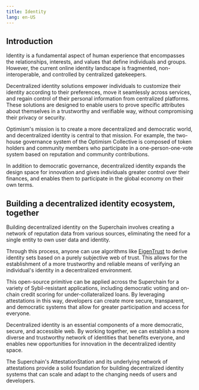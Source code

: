 ```yaml
---
title: Identity
lang: en-US
---
```


## Introduction

Identity is a fundamental aspect of human experience that encompasses the relationships, interests, and values that define individuals and groups. 
However, the current online identity landscape is fragmented, non-interoperable, and controlled by centralized gatekeepers.

Decentralized identity solutions empower individuals to customize their identity according to their preferences, move it seamlessly across services, and regain control of their personal information from centralized platforms. 
These solutions are designed to enable users to prove specific attributes about themselves in a trustworthy and verifiable way, without compromising their privacy or security.

Optimism's mission is to create a more decentralized and democratic world, and decentralized identity is central to that mission. 
For example, the two-house governance system of the Optimism Collective is composed of token holders and community members who participate in a one-person-one-vote system based on reputation and community contributions. 

In addition to democratic governance, decentralized identity expands the design space for innovation and gives individuals greater control over their finances, and enables them to participate in the global economy on their own terms.

## Building a decentralized identity ecosystem, together

Building decentralized identity on the Superchain involves creating a network of reputation data from various sources, eliminating the need for a single entity to own user data and identity.

Through this process, anyone can use algorithms like [EigenTrust](https://en.wikipedia.org/wiki/EigenTrust) to derive identity sets based on a purely subjective web of trust. 
This allows for the establishment of a more trustworthy and reliable means of verifying an individual's identity in a decentralized environment.

This open-source primitive can be applied across the Superchain for a variety of Sybil-resistant applications, including democratic voting and on-chain credit scoring for under-collateralized loans. 
By leveraging attestations in this way, developers can create more secure, transparent, and democratic systems that allow for greater participation and access for everyone.

Decentralized identity is an essential components of a more democratic, secure, and accessible web. 
By working together, we can establish a more diverse and trustworthy network of identities that benefits everyone, and enables new opportunities for innovation in the decentralized identity space. 

The Superchain's AttestationStation and its underlying network of attestations provide a solid foundation for building decentralized identity systems that can scale and adapt to the changing needs of users and developers.